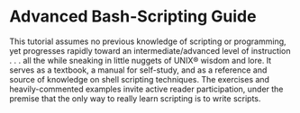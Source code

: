 # Advanced Bash-Scripting Guide

<!--
https://tldp.org/LDP/abs/html/index.html
-->

This tutorial assumes no previous knowledge of scripting or programming, yet progresses 
rapidly toward an intermediate/advanced level of instruction . . . all the while sneaking 
in little nuggets of UNIX® wisdom and lore. It serves as a textbook, a manual for 
self-study, and as a reference and source of knowledge on shell scripting techniques. 
The exercises and heavily-commented examples invite active reader participation, under 
the premise that the only way to really learn scripting is to write scripts.

